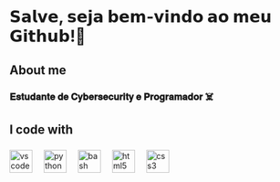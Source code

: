 <h1 align="left">𝗦𝗮𝗹𝘃𝗲, 𝘀𝗲𝗷𝗮 𝗯𝗲𝗺-𝘃𝗶𝗻𝗱𝗼 𝗮𝗼 𝗺𝗲𝘂 𝗚𝗶𝘁𝗵𝘂𝗯!👋</h1>

###

<h2 align="left">About me</h2>

###

<h3 align="left">𝐄𝐬𝐭𝐮𝐝𝐚𝐧𝐭𝐞 𝐝𝐞 𝐂𝐲𝐛𝐞𝐫𝐬𝐞𝐜𝐮𝐫𝐢𝐭𝐲 𝐞 𝐏𝐫𝐨𝐠𝐫𝐚𝐦𝐚𝐝𝐨𝐫 ☠️</h3>

###

<h2 align="left">I code with</h2>

###

<div align="left">
  <img src="https://cdn.jsdelivr.net/gh/devicons/devicon/icons/vscode/vscode-original.svg" height="40" alt="vscode logo"  />
  <img width="12" />
  <img src="https://cdn.jsdelivr.net/gh/devicons/devicon/icons/python/python-original.svg" height="40" alt="python logo"  />
  <img width="12" />
  <img src="https://cdn.jsdelivr.net/gh/devicons/devicon/icons/bash/bash-original.svg" height="40" alt="bash logo"  />
  <img width="12" />
  <img src="https://cdn.jsdelivr.net/gh/devicons/devicon/icons/html5/html5-original.svg" height="40" alt="html5 logo"  />
  <img width="12" />
  <img src="https://cdn.jsdelivr.net/gh/devicons/devicon/icons/css3/css3-original.svg" height="40" alt="css3 logo"  />
</div>

###

###
<imf src="https://media.tenor.com/ACcuFP91SnwAAAAe/hacker-meme.png" height=70 alt="hackerman" />
